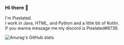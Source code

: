 ### Hi there 👋

I'm Pixelated.  
I work in Java, HTML, and Python and a little bit of Kotlin.   
If you wanna message me my discord is Pixelated#8736.  

![Anurag's GitHub stats](https://github-readme-stats.vercel.app/api?username=M3gaPixel&theme=tokyonight&show_icons=true)
